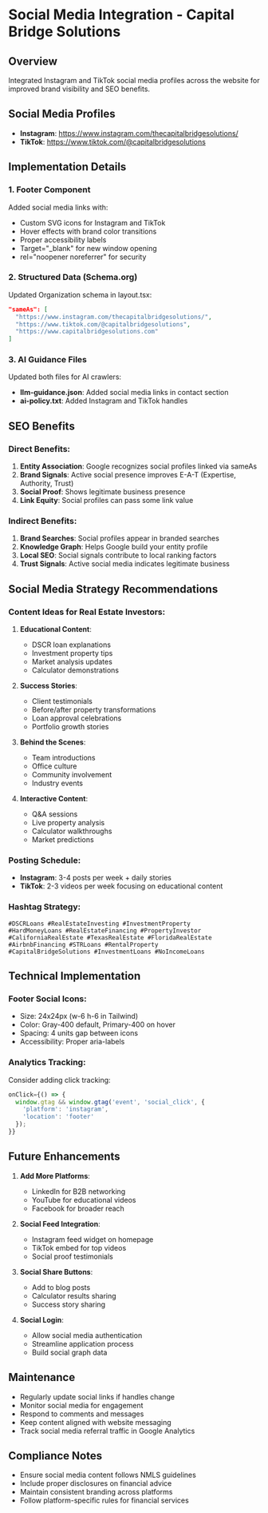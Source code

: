 # Social Media Integration - Capital Bridge Solutions

## Overview
Integrated Instagram and TikTok social media profiles across the website for improved brand visibility and SEO benefits.

## Social Media Profiles
- **Instagram**: https://www.instagram.com/thecapitalbridgesolutions/
- **TikTok**: https://www.tiktok.com/@capitalbridgesolutions

## Implementation Details

### 1. **Footer Component**
Added social media links with:
- Custom SVG icons for Instagram and TikTok
- Hover effects with brand color transitions
- Proper accessibility labels
- Target="_blank" for new window opening
- rel="noopener noreferrer" for security

### 2. **Structured Data (Schema.org)**
Updated Organization schema in layout.tsx:
```json
"sameAs": [
  "https://www.instagram.com/thecapitalbridgesolutions/",
  "https://www.tiktok.com/@capitalbridgesolutions",
  "https://www.capitalbridgesolutions.com"
]
```

### 3. **AI Guidance Files**
Updated both files for AI crawlers:
- **llm-guidance.json**: Added social media links in contact section
- **ai-policy.txt**: Added Instagram and TikTok handles

## SEO Benefits

### Direct Benefits:
1. **Entity Association**: Google recognizes social profiles linked via sameAs
2. **Brand Signals**: Active social presence improves E-A-T (Expertise, Authority, Trust)
3. **Social Proof**: Shows legitimate business presence
4. **Link Equity**: Social profiles can pass some link value

### Indirect Benefits:
1. **Brand Searches**: Social profiles appear in branded searches
2. **Knowledge Graph**: Helps Google build your entity profile
3. **Local SEO**: Social signals contribute to local ranking factors
4. **Trust Signals**: Active social media indicates legitimate business

## Social Media Strategy Recommendations

### Content Ideas for Real Estate Investors:
1. **Educational Content**:
   - DSCR loan explanations
   - Investment property tips
   - Market analysis updates
   - Calculator demonstrations

2. **Success Stories**:
   - Client testimonials
   - Before/after property transformations
   - Loan approval celebrations
   - Portfolio growth stories

3. **Behind the Scenes**:
   - Team introductions
   - Office culture
   - Community involvement
   - Industry events

4. **Interactive Content**:
   - Q&A sessions
   - Live property analysis
   - Calculator walkthroughs
   - Market predictions

### Posting Schedule:
- **Instagram**: 3-4 posts per week + daily stories
- **TikTok**: 2-3 videos per week focusing on educational content

### Hashtag Strategy:
```
#DSCRLoans #RealEstateInvesting #InvestmentProperty 
#HardMoneyLoans #RealEstateFinancing #PropertyInvestor
#CaliforniaRealEstate #TexasRealEstate #FloridaRealEstate
#AirbnbFinancing #STRLoans #RentalProperty
#CapitalBridgeSolutions #InvestmentLoans #NoIncomeLoans
```

## Technical Implementation

### Footer Social Icons:
- Size: 24x24px (w-6 h-6 in Tailwind)
- Color: Gray-400 default, Primary-400 on hover
- Spacing: 4 units gap between icons
- Accessibility: Proper aria-labels

### Analytics Tracking:
Consider adding click tracking:
```javascript
onClick={() => {
  window.gtag && window.gtag('event', 'social_click', {
    'platform': 'instagram',
    'location': 'footer'
  });
}}
```

## Future Enhancements

1. **Add More Platforms**:
   - LinkedIn for B2B networking
   - YouTube for educational videos
   - Facebook for broader reach

2. **Social Feed Integration**:
   - Instagram feed widget on homepage
   - TikTok embed for top videos
   - Social proof testimonials

3. **Social Share Buttons**:
   - Add to blog posts
   - Calculator results sharing
   - Success story sharing

4. **Social Login**:
   - Allow social media authentication
   - Streamline application process
   - Build social graph data

## Maintenance

- Regularly update social links if handles change
- Monitor social media for engagement
- Respond to comments and messages
- Keep content aligned with website messaging
- Track social media referral traffic in Google Analytics

## Compliance Notes

- Ensure social media content follows NMLS guidelines
- Include proper disclosures on financial advice
- Maintain consistent branding across platforms
- Follow platform-specific rules for financial services

